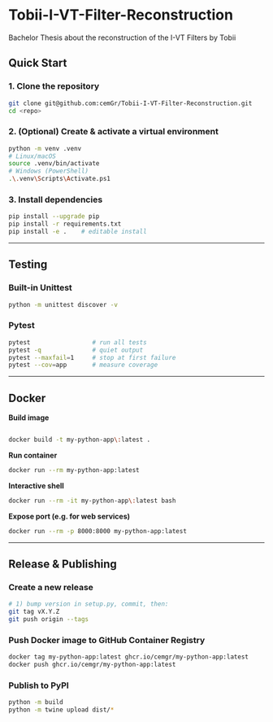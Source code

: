 # Tobii-I-VT-Filter-Reconstruction
Bachelor Thesis about the reconstruction of the I-VT Filters by Tobii


## Quick Start

### 1. Clone the repository

```bash
git clone git@github.com:cemGr/Tobii-I-VT-Filter-Reconstruction.git
cd <repo>
```

### 2. (Optional) Create & activate a virtual environment

```bash
python -m venv .venv
# Linux/macOS
source .venv/bin/activate
# Windows (PowerShell)
.\.venv\Scripts\Activate.ps1
```

### 3. Install dependencies

```bash
pip install --upgrade pip
pip install -r requirements.txt
pip install -e .    # editable install
```

---

## Testing

### Built-in Unittest

```bash
python -m unittest discover -v
```

### Pytest

```bash
pytest                 # run all tests
pytest -q              # quiet output
pytest --maxfail=1     # stop at first failure
pytest --cov=app       # measure coverage
```

---

## Docker

**Build image**

  ```bash

docker build -t my-python-app\:latest .

````

**Run container**  
  ```bash
docker run --rm my-python-app:latest
````

 **Interactive shell**

  ```bash
docker run --rm -it my-python-app\:latest bash
````

**Expose port (e.g. for web services)**  
  ```bash
docker run --rm -p 8000:8000 my-python-app:latest
````

---

## Release & Publishing

### Create a new release

```bash
# 1) bump version in setup.py, commit, then:
git tag vX.Y.Z
git push origin --tags
```

### Push Docker image to GitHub Container Registry

```bash
docker tag my-python-app:latest ghcr.io/cemgr/my-python-app:latest
docker push ghcr.io/cemgr/my-python-app:latest
```

### Publish to PyPI

```bash
python -m build
python -m twine upload dist/*
```

